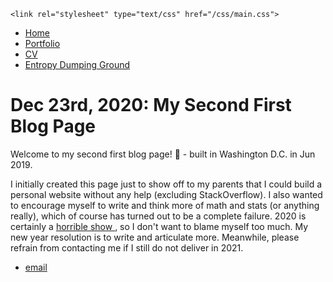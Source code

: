 <html>
<head>
    <title>My First Blog Page</title>

    <link rel="stylesheet" type="text/css" href="/css/main.css">

</head>


  <body>
    <nav>
<ul>
<li><a href="/">Home</a></li>
<li><a href="/portfolio">Portfolio</a></li>
<li><a href="/cv">CV</a></li>
<li><a href="/entropy">Entropy Dumping Ground</a></li>
</ul>
    </nav>
<div class="container">
<h1> Dec 23rd, 2020: My Second First Blog Page</h1>


<div class="post">
<p>Welcome to my second first blog page! 🎉 - built in Washington D.C. in Jun 2019. </p>

<p>I initially created this page just to show off to my parents that I could build a personal website without any help (excluding StackOverflow). I also wanted to encourage myself to write and think more of math and stats (or anything really), which of course has turned out to be a complete failure. 2020 is certainly a <a href="https://www.youtube.com/watch?v=0TNSfe4OWzk"> horrible show </a>, so I don't want to blame myself too much. My new year resolution is to write and articulate more. Meanwhile, please refrain from contacting me if I still do not deliver in 2021.  </p>



</div>


</div>

  <footer>
   <ul>
   <li><a href="jiguangl@uchicago.edu">email</a></li>
   </ul>
  </footer>
  </body>

</html>
